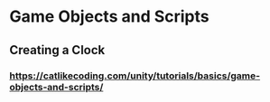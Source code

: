 # Game Objects and Scripts

## Creating a Clock

### https://catlikecoding.com/unity/tutorials/basics/game-objects-and-scripts/
